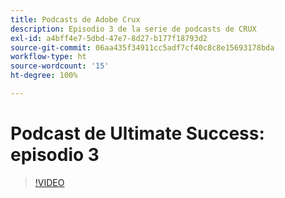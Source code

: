 ```yaml
---
title: Podcasts de Adobe Crux
description: Episodio 3 de la serie de podcasts de CRUX
exl-id: a4bff4e7-5dbd-47e7-8d27-b177f18793d2
source-git-commit: 06aa435f34911cc5adf7cf40c8c8e15693178bda
workflow-type: ht
source-wordcount: '15'
ht-degree: 100%

---
```


# Podcast de Ultimate Success: episodio 3

>[!VIDEO](https://video.tv.adobe.com/v/3428675?quality=12learn=on)
